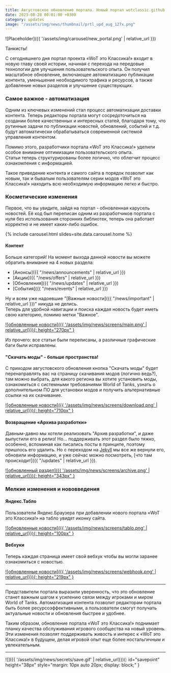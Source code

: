 ```yaml
---
title: Августовское обновление портала. Новый портал wotclassic.github.io запущен!
date: 2023-08-28 00:01:00 +0300
category: updates
image: "/assets/img/news/thumbnail/prtl_upd_aug_127x.png"
---
```

<p style="display: none">Огромное количество изменений, как внутренних, так и внешних. В общем, нам есть что показать и рассказать.</p>

![Placeholder]({{ '/assets/img/carousel/new_portal.png' | relative_url }})

Танкисты!

С сегодняшнего дня портал проекта «WoT это Классика!» входит в новую главу своей истории, начиная с перехода на передовые технологии для улучшения пользовательского опыта. Он получил масштабное обновление, включающее автоматизацию публикации контента, уменьшение необходимого трафика и ресурсов, а также добавление новых разделов и улучшение существующих.

### Самое важное - автоматизация

Одним из ключевых изменений стал процесс автоматизации доставки контента. Теперь редакторы портала могут сосредоточиться на создании более качественных и интересных статей, благодаря тому, что рутинные задачи по публикации новостей, обновлений, событий и т.д. будут автоматически обрабатываться современной системой управления контентом.

Помимо этого, разработчики портала «WoT это Классика!» уделили особое внимание оптимизации пользовательского опыта.  
Статьи теперь структурированы более логично, что облегчит процесс ознакомления с информацией.


Такое приведение контента и самого сайта в порядок позволит как новым, так и бывалым пользователям серии модов «WoT это Классика!» находить всю необходимую информацию легко и быстро.

### Косметические изменения

Первое, что вы увидите, зайдя на портал - обновленная карусель новостей. Её код был переписан одним из разработчиков портала с нуля без использования сторонних библиотек, теперь она работает корректно и не имеет каких-либо ошибок.

{% include carousel.html slides=site.data.carousel.home %}

#### Контент

Больше категорий! На момент выхода данной новости вы можете обратить внимание на 4 новых раздела:
- [Анонсы]({{ "/news/announcements" | relative_url }})
- [Акции]({{ "/news/offers" | relative_url }})
- [Обновления]({{ "/news/updates" | relative_url }})
- [События]({{ "/news/events" | relative_url }})

Ну и всем уже надоевшие "[Важные новости]({{ "/news/important" | relative_url }})" никуда не делись.  
Теперь для удобной навигации и поиска каждая новость будет иметь свою категорию, помимо метки "Важное".

[![обновленные новости]({{ '/assets/img/news/screens/main.png' | relative_url}}){: height="270px" }](/assets/img/news/screens/main.png)

Из прочего: все статьи были переписаны, а различные графические баги были исправлены.

#### "Скачать моды" - больше пространства!

С приходом августовского обновления кнопка "Скачать моды" будет перенаправлять вас на страницу скачивания модов (логично ведь?), там можно выбрать, для какого региона вы хотите установить моды, ознакомиться с системными требованиями World of Tanks, узнать о дополнительном ПО для установки модов и получить альтернативные ссылки на их скачивание.

[![обновленные новости]({{ '/assets/img/news/screens/download.png' | relative_url}}){: height="710px" }](/assets/img/news/screens/download.png)

#### Возвращение «Архива разработки»

Давным-давно мы хотели реализовать "Архив разработки", и даже выпустили его в релиз! Но... поддерживать этот раздел было тяжко, особенно, вспоминая как писались посты в принципе, поэтому пришлось его удалить. Но с переходом на [Jekyll](https://jekyllrb.com/) мы все же вернули его, обновили информацию, и уже сейчас можно посмотреть, [что там происходит]({{ "/updates" | relative_url }}).

[![обновленный раздел]({{ '/assets/img/news/screens/archive.png' | relative_url}}){: height="343px" }](/assets/img/news/screens/archive.png)

### Мелкие изменения и нововведения 

#### Яндекс.Табло

Пользователи Яндекс.Браузера при добавлении нового портала «WoT это Классика!» на табло увидят иконку сайта.

[![обновленные новости]({{ '/assets/img/news/screens/tablo.png' | relative_url}}){: height="100px" }](/assets/img/news/screens/tablo.png)


#### Вебхуки

Теперь каждая страница имеет свой вебхук чтобы вы могли заранее ознакомиться с новостью.

[![обновленные новости]({{ '/assets/img/news/screens/webhook.png' | relative_url}}){: height="219px" }](/assets/img/news/screens/webhook.png)

---

Представители портала выразили уверенность, что это обновление станет важным шагом к усилению связи между игроками и миром World of Tanks. Автоматизация контента позволит редакторам портала быть более ресурсоэффективными, а пользователи смогут получать актуальные новости и обновления быстрее и удобнее.

Таким образом, обновление портала «WoT это Классика!» поднимает планку качества обслуживания игрового сообщества на новый уровень. Эти изменения позволят поддерживать живость и интерес к «WoT это Классика!» в будущем, делая игровой опыт еще более ностальгичным и увлекательным.

---

![]({{ '/assets/img/news/secrets/save.gif' | relative_url}}){: id="savepoint" height="38px" style="margin: 10px auto 20px; display: block;" }
<script>
    var sp = document.getElementById("savepoint");
    var audio = new Audio("/assets/snd/save.ogg");
    audio.volume = 0.2;
    var is_playing = false;
    sp.addEventListener("mouseenter", function() {
        if (is_playing) return;
        audio.play();
        is_playing = true;
        audio.addEventListener("ended", function() {
            is_playing = false;
        })
    })
</script>